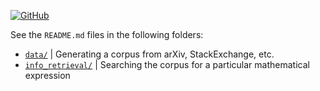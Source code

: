 [![GitHub](https://badgen.net/badge/icon/github?icon=github&label)](https://github.com/amacfie/mathtext/)

See the `README.md` files in the following folders:

* [`data/`](data) | Generating a corpus from arXiv, StackExchange, etc.
* [`info_retrieval/`](info_retrieval) | Searching the corpus for a particular mathematical expression

